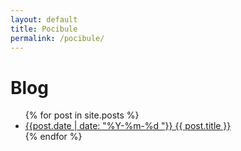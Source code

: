 ```yaml
---
layout: default
title: Pocibule
permalink: /pocibule/
---
```


# Blog

<ul class="nolist">
  {% for post in site.posts %}
    <li>
      <div><a href="{{ post.url }}">{{post.date | date: "%Y-%m-%d "}} {{ post.title }}</a></div>
    </li>
  {% endfor %}
</ul>
